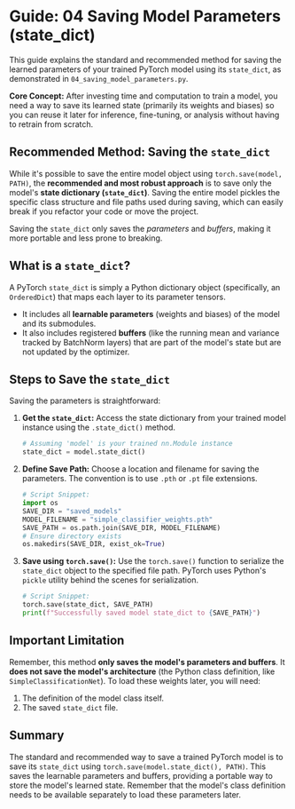 # Guide: 04 Saving Model Parameters (state_dict)

This guide explains the standard and recommended method for saving the learned parameters of your trained PyTorch model using its `state_dict`, as demonstrated in `04_saving_model_parameters.py`.

**Core Concept:** After investing time and computation to train a model, you need a way to save its learned state (primarily its weights and biases) so you can reuse it later for inference, fine-tuning, or analysis without having to retrain from scratch.

## Recommended Method: Saving the `state_dict`

While it's possible to save the entire model object using `torch.save(model, PATH)`, the **recommended and most robust approach** is to save only the model's **state dictionary (`state_dict`)**. Saving the entire model pickles the specific class structure and file paths used during saving, which can easily break if you refactor your code or move the project.

Saving the `state_dict` only saves the _parameters_ and _buffers_, making it more portable and less prone to breaking.

## What is a `state_dict`?

A PyTorch `state_dict` is simply a Python dictionary object (specifically, an `OrderedDict`) that maps each layer to its parameter tensors.

- It includes all **learnable parameters** (weights and biases) of the model and its submodules.
- It also includes registered **buffers** (like the running mean and variance tracked by BatchNorm layers) that are part of the model's state but are not updated by the optimizer.

## Steps to Save the `state_dict`

Saving the parameters is straightforward:

1. **Get the `state_dict`:** Access the state dictionary from your trained model instance using the `.state_dict()` method.

   ```python
   # Assuming 'model' is your trained nn.Module instance
   state_dict = model.state_dict()
   ```

2. **Define Save Path:** Choose a location and filename for saving the parameters. The convention is to use `.pth` or `.pt` file extensions.

   ```python
   # Script Snippet:
   import os
   SAVE_DIR = "saved_models"
   MODEL_FILENAME = "simple_classifier_weights.pth"
   SAVE_PATH = os.path.join(SAVE_DIR, MODEL_FILENAME)
   # Ensure directory exists
   os.makedirs(SAVE_DIR, exist_ok=True)
   ```

3. **Save using `torch.save()`:** Use the `torch.save()` function to serialize the `state_dict` object to the specified file path. PyTorch uses Python's `pickle` utility behind the scenes for serialization.

   ```python
   # Script Snippet:
   torch.save(state_dict, SAVE_PATH)
   print(f"Successfully saved model state_dict to {SAVE_PATH}")
   ```

## Important Limitation

Remember, this method **only saves the model's parameters and buffers**. It **does not save the model's architecture** (the Python class definition, like `SimpleClassificationNet`). To load these weights later, you will need:

1. The definition of the model class itself.
2. The saved `state_dict` file.

## Summary

The standard and recommended way to save a trained PyTorch model is to save its `state_dict` using `torch.save(model.state_dict(), PATH)`. This saves the learnable parameters and buffers, providing a portable way to store the model's learned state. Remember that the model's class definition needs to be available separately to load these parameters later.
